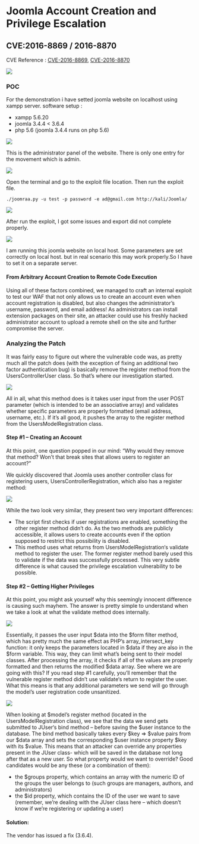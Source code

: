 # Joomla Account Creation and Privilege Escalation
## CVE:2016-8869 / 2016-8870

CVE Reference :  [CVE-2016-8869](https://cve.mitre.org/cgi-bin/cvename.cgi?name=CVE-2016-8869), [CVE-2016-8870](https://cve.mitre.org/cgi-bin/cvename.cgi?name=CVE-2016-8870)

![](/Images/1.jpg)

### POC

For the demonstration i have setted joomla website on localhost using xampp server.
software setup :
- xampp 5.6.20
- joomla 3.4.4 < 3.6.4
- php 5.6 (joomla 3.4.4 runs on php 5.6)

![](/Images/11.PNG)

This is the administrator panel of the website. There is only one entry for the movement which is admin.

![](/Images/12.PNG)

Open the terminal and go to the exploit file location. Then run the exploit file.
```
./joomraa.py -u test -p password -e ad@gmail.com http://kali/Joomla/
```
![](/Images/13.PNG)

After run the exploit, I got some issues and export did not complete properly.

![](/Images/14.PNG)

I am running this joomla website on local host. Some parameters are set correctly on local host. but in real scenario this may work properly.So I have to set it on a separate server.

#### From Arbitrary Account Creation to Remote Code Execution
Using all of these factors combined, we managed to craft an internal exploit to test our WAF that not only allows us to create an account even when account registration is disabled, but also changes the administrator’s username, password, and email address!
As administrators can install extension packages on their site, an attacker could use his freshly hacked administrator account to upload a remote shell on the site and further compromise the server.


### Analyzing the Patch
It was fairly easy to figure out where the vulnerable code was, as pretty much all the patch does (with the exception of fixing an additional two factor authentication bug) is basically remove the register method from the UsersControllerUser class. So that’s where our investigation started.

![](Images/2.png)

All in all, what this method does is it takes user input from the user POST parameter (which is intended to be an associative array) and validates whether specific parameters are properly formatted (email address, username, etc.). If it’s all good, it pushes the array to the register method from the UsersModelRegistration class.

#### Step #1 – Creating an Account

At this point, one question popped in our mind: “Why would they remove that method? Won’t that break sites that allows users to register an account?”

We quickly discovered that Joomla uses another controller class for registering users, UsersControllerRegistration, which also has a register method:

![](Images/3.png)

While the two look very similar, they present two very important differences:

- The script first checks if user registrations are enabled, something the other register method didn’t do. As the two methods are publicly accessible, it allows users to create accounts even if the option supposed to restrict this possibility is disabled.
- This method uses what returns from UsersModelRegistration‘s validate method to register the user. The former register method barely used this to validate if the data was successfully processed.
This very subtle difference is what caused the privilege escalation vulnerability to be possible.

#### Step #2 – Getting Higher Privileges

At this point, you might ask yourself why this seemingly innocent difference is causing such mayhem. The answer is pretty simple to understand when we take a look at what the validate method does internally.

![](Images/4.png)

Essentially, it passes the user input $data into the $form filter method, which has pretty much the same effect as PHP’s array_intersect_key function: it only keeps the parameters located in $data if they are also in the $form variable. This way, they can limit what’s being sent to their model classes. After processing the array, it checks if all of the values are properly formatted and then returns the modified $data array.
See where we are going with this? If you read step #1 carefully, you’ll remember that the vulnerable register method didn’t use validate‘s return to register the user.
What this means is that any additional parameters we send will go through the model’s user registration code unsanitized.

![](Images/5.png)

When looking at $model’s register method (located in the UsersModelRegistration class), we see that the data we send gets submitted to JUser‘s bind method – before saving the $user instance to the database.
The bind method basically takes every $key => $value pairs from our $data array and sets the corresponding $user instance property $key with its $value. This means that an attacker can override any properties present in the JUser class- which will be saved in the database not long after that as a new user.
So what property would we want to override? Good candidates would be any these (or a combination of them):

- the $groups property, which contains an array with the numeric ID of the groups the user belongs to (such groups are managers, authors, and administrators)
- the $id property, which contains the ID of the user we want to save (remember, we’re dealing with the JUser class here – which doesn’t know if we’re registering or updating a user)

#### Solution:   
The vendor has issued a fix (3.6.4).







